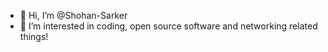 - 👋 Hi, I’m @Shohan-Sarker
- 👀 I’m interested in coding, open source software and networking related things!

<!---
Shohan-Sarker/Shohan-Sarker is a ✨ special ✨ repository because its `README.md` (this file) appears on your GitHub profile.
You can click the Preview link to take a look at your changes.
--->
